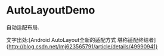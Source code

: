 # AutoLayoutDemo
自动适配布局.

文字出处:[Android AutoLayout全新的适配方式 堪称适配终结者]{http://blog.csdn.net/lmj623565791/article/details/49990941}
